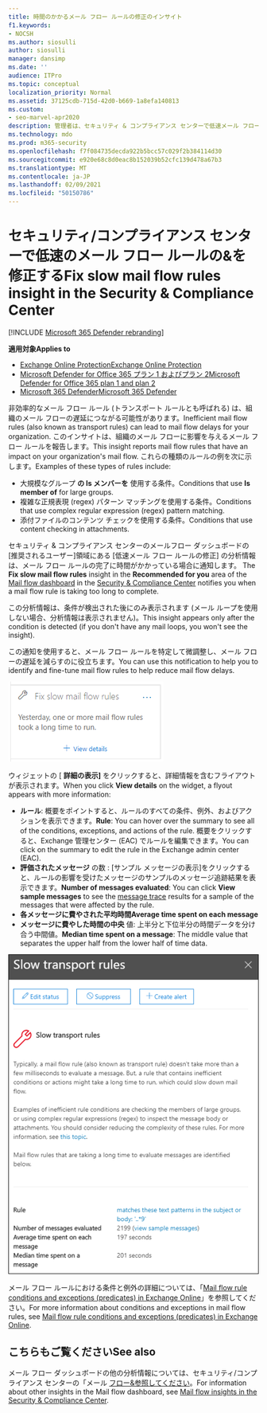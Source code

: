 ```yaml
---
title: 時間のかかるメール フロー ルールの修正のインサイト
f1.keywords:
- NOCSH
ms.author: siosulli
author: siosulli
manager: dansimp
ms.date: ''
audience: ITPro
ms.topic: conceptual
localization_priority: Normal
ms.assetid: 37125cdb-715d-42d0-b669-1a8efa140813
ms.custom:
- seo-marvel-apr2020
description: 管理者は、セキュリティ & コンプライアンス センターで低速メール フロー ルールの修正の分析情報を使用して、組織の非効率的または破損したメール フロー ルール (トランスポート ルールとも呼ばれる) を特定して修正する方法について説明します。
ms.technology: mdo
ms.prod: m365-security
ms.openlocfilehash: f7f084735decda922b5bcc57c029f2b384114d30
ms.sourcegitcommit: e920e68c8d0eac8b152039b52cfc139d478a67b3
ms.translationtype: MT
ms.contentlocale: ja-JP
ms.lasthandoff: 02/09/2021
ms.locfileid: "50150786"
---
```

# <a name="fix-slow-mail-flow-rules-insight-in-the-security--compliance-center"></a><span data-ttu-id="9bab2-103">セキュリティ/コンプライアンス センターで低速のメール フロー ルールの&を修正する</span><span class="sxs-lookup"><span data-stu-id="9bab2-103">Fix slow mail flow rules insight in the Security & Compliance Center</span></span>

[!INCLUDE [Microsoft 365 Defender rebranding](../includes/microsoft-defender-for-office.md)]

<span data-ttu-id="9bab2-104">**適用対象**</span><span class="sxs-lookup"><span data-stu-id="9bab2-104">**Applies to**</span></span>
- [<span data-ttu-id="9bab2-105">Exchange Online Protection</span><span class="sxs-lookup"><span data-stu-id="9bab2-105">Exchange Online Protection</span></span>](https://go.microsoft.com/fwlink/?linkid=2148611)
- [<span data-ttu-id="9bab2-106">Microsoft Defender for Office 365 プラン 1 およびプラン 2</span><span class="sxs-lookup"><span data-stu-id="9bab2-106">Microsoft Defender for Office 365 plan 1 and plan 2</span></span>](https://go.microsoft.com/fwlink/?linkid=2148715)
- [<span data-ttu-id="9bab2-107">Microsoft 365 Defender</span><span class="sxs-lookup"><span data-stu-id="9bab2-107">Microsoft 365 Defender</span></span>](https://go.microsoft.com/fwlink/?linkid=2118804)

<span data-ttu-id="9bab2-108">非効率的なメール フロー ルール (トランスポート ルールとも呼ばれる) は、組織のメール フローの遅延につながる可能性があります。</span><span class="sxs-lookup"><span data-stu-id="9bab2-108">Inefficient mail flow rules (also known as transport rules) can lead to mail flow delays for your organization.</span></span> <span data-ttu-id="9bab2-109">このインサイトは、組織のメール フローに影響を与えるメール フロー ルールを報告します。</span><span class="sxs-lookup"><span data-stu-id="9bab2-109">This insight reports mail flow rules that have an impact on your organization's mail flow.</span></span> <span data-ttu-id="9bab2-110">これらの種類のルールの例を次に示します。</span><span class="sxs-lookup"><span data-stu-id="9bab2-110">Examples of these types of rules include:</span></span>

- <span data-ttu-id="9bab2-111">大規模なグループ **の Is メンバーを** 使用する条件。</span><span class="sxs-lookup"><span data-stu-id="9bab2-111">Conditions that use **Is member of** for large groups.</span></span>
- <span data-ttu-id="9bab2-112">複雑な正規表現 (regex) パターン マッチングを使用する条件。</span><span class="sxs-lookup"><span data-stu-id="9bab2-112">Conditions that use complex regular expression (regex) pattern matching.</span></span>
- <span data-ttu-id="9bab2-113">添付ファイルのコンテンツ チェックを使用する条件。</span><span class="sxs-lookup"><span data-stu-id="9bab2-113">Conditions that use content checking in attachments.</span></span>

<span data-ttu-id="9bab2-114">セキュリティ & コンプライアンス センターのメールフロー ダッシュボードの [推奨されるユーザー][](https://protection.office.com)領域にある [低速メール フロー ルールの修正] の分析情報は、メール フロー ルールの完了に時間がかかっている場合に通知します。 [](mail-flow-insights-v2.md)</span><span class="sxs-lookup"><span data-stu-id="9bab2-114">The **Fix slow mail flow rules** insight in the **Recommended for you** area of the [Mail flow dashboard](mail-flow-insights-v2.md) in the [Security & Compliance Center](https://protection.office.com) notifies you when a mail flow rule is taking too long to complete.</span></span>

<span data-ttu-id="9bab2-115">この分析情報は、条件が検出された後にのみ表示されます (メール ループを使用しない場合、分析情報は表示されません)。</span><span class="sxs-lookup"><span data-stu-id="9bab2-115">This insight appears only after the condition is detected (if you don't have any mail loops, you won't see the insight).</span></span>

<span data-ttu-id="9bab2-116">この通知を使用すると、メール フロー ルールを特定して微調整し、メール フローの遅延を減らすのに役立ちます。</span><span class="sxs-lookup"><span data-stu-id="9bab2-116">You can use this notification to help you to identify and fine-tune mail flow rules to help reduce mail flow delays.</span></span>

![メール フロー ダッシュボードの [推奨されるユーザー] 領域で低速のメール フロー ルールの分析情報を修正する](../../media/mfi-fix-slow-mail-flow-rules.png)

<span data-ttu-id="9bab2-118">ウィジェットの [ **詳細の表示]** をクリックすると、詳細情報を含むフライアウトが表示されます。</span><span class="sxs-lookup"><span data-stu-id="9bab2-118">When you click **View details** on the widget, a flyout appears with more information:</span></span>

- <span data-ttu-id="9bab2-119">**ルール**: 概要をポイントすると、ルールのすべての条件、例外、およびアクションを表示できます。</span><span class="sxs-lookup"><span data-stu-id="9bab2-119">**Rule**: You can hover over the summary to see all of the conditions, exceptions, and actions of the rule.</span></span> <span data-ttu-id="9bab2-120">概要をクリックすると、Exchange 管理センター (EAC) でルールを編集できます。</span><span class="sxs-lookup"><span data-stu-id="9bab2-120">You can click on the summary to edit the rule in the Exchange admin center (EAC).</span></span>
- <span data-ttu-id="9bab2-121">**評価されたメッセージ** の数 : [サンプル メッセージの表示][](message-trace-scc.md)をクリックすると、ルールの影響を受けたメッセージのサンプルのメッセージ追跡結果を表示できます。</span><span class="sxs-lookup"><span data-stu-id="9bab2-121">**Number of messages evaluated**: You can click **View sample messages** to see the [message trace](message-trace-scc.md) results for a sample of the messages that were affected by the rule.</span></span>
- <span data-ttu-id="9bab2-122">**各メッセージに費やされた平均時間**</span><span class="sxs-lookup"><span data-stu-id="9bab2-122">**Average time spent on each message**</span></span>
- <span data-ttu-id="9bab2-123">**メッセージに費やした時間の中央** 値: 上半分と下位半分の時間データを分け合う中間値。</span><span class="sxs-lookup"><span data-stu-id="9bab2-123">**Median time spent on a message**: The middle value that separates the upper half from the lower half of time data.</span></span>

![[低速メール フロー ルールの修正] インサイトの [詳細の表示] をクリックした後に表示される詳細フライアウト](../../media/mfi-fix-slow-mail-flow-rules-details.png)

<span data-ttu-id="9bab2-125">メール フロー ルールにおける条件と例外の詳細については、「[Mail flow rule conditions and exceptions (predicates) in Exchange Online](https://docs.microsoft.com/Exchange/security-and-compliance/mail-flow-rules/conditions-and-exceptions)」を参照してください。</span><span class="sxs-lookup"><span data-stu-id="9bab2-125">For more information about conditions and exceptions in mail flow rules, see [Mail flow rule conditions and exceptions (predicates) in Exchange Online](https://docs.microsoft.com/Exchange/security-and-compliance/mail-flow-rules/conditions-and-exceptions).</span></span>

## <a name="see-also"></a><span data-ttu-id="9bab2-126">こちらもご覧ください</span><span class="sxs-lookup"><span data-stu-id="9bab2-126">See also</span></span>

<span data-ttu-id="9bab2-127">メール フロー ダッシュボードの他の分析情報については、セキュリティ/コンプライアンス センターの「メール [フロー&参照してください](mail-flow-insights-v2.md)。</span><span class="sxs-lookup"><span data-stu-id="9bab2-127">For information about other insights in the Mail flow dashboard, see [Mail flow insights in the Security & Compliance Center](mail-flow-insights-v2.md).</span></span>
